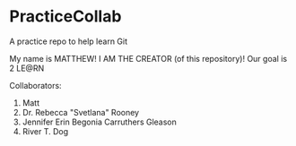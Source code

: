 # PracticeCollab
A practice repo to help learn Git

My name is MATTHEW!  I AM THE CREATOR (of this repository)!  Our goal is 2 LE@RN

Collaborators: 
1) Matt
2) Dr. Rebecca "Svetlana" Rooney
3) Jennifer Erin Begonia Carruthers Gleason
4) River T. Dog
